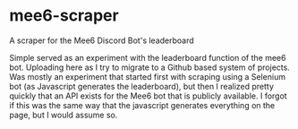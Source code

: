 # mee6-scraper
A scraper for the Mee6 Discord Bot's leaderboard

Simple served as an experiment with the leaderboard function of the mee6 bot. Uploading here as I try to migrate to a Github based system of projects.
Was mostly an experiment that started first with scraping using a Selenium bot (as Javascript generates the leaderboard), but then I realized pretty quickly
that an API exists for the Mee6 bot that is publicly available. I forgot if this was the same way that the javascript generates everything on the page, but I would assume so.
